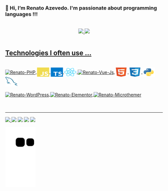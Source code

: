### 👋 Hi, I’m Renato Azevedo. I'm passionate about programming languages !!!<br><br>
  <div align="center">
  <a href="https://github.com/Renato-Azevedo-01">
  <img height="180em" src="https://github-readme-stats.vercel.app/api?username=Renato-Azevedo-01&theme=dracula&show_icons=true"/>
  <img height="180em" src="https://github-readme-stats.vercel.app/api/top-langs/?username=Renato-Azevedo-01&layout=compact&langs_count=7&theme=dracula"/>
</div>
<br>
<div>
  <h2>Technologies I often use ...</h2>
</div>
<div style="display: inline_block"><br>
  <img align="center" alt="Renato-PHP" height="30" width="40" src="https://www.php.net/images/logos/new-php-logo.svg" />
  <img align="center" alt="Renato-Js" height="30" width="40" src="https://raw.githubusercontent.com/devicons/devicon/master/icons/javascript/javascript-plain.svg">
  <img align="center" alt="Renato-Ts" height="30" width="40" src="https://raw.githubusercontent.com/devicons/devicon/master/icons/typescript/typescript-plain.svg">
  <img align="center" alt="Renato-React" height="30" width="40" src="https://raw.githubusercontent.com/devicons/devicon/master/icons/react/react-original.svg">
  <img align="center" alt="Renato-Vue-Js" height="30" width="40" src="https://cdn.jsdelivr.net/gh/devicons/devicon/icons/vuejs/vuejs-original.svg" />
  <img align="center" alt="Renato-HTML" height="30" width="40" src="https://raw.githubusercontent.com/devicons/devicon/master/icons/html5/html5-original.svg">
  <img align="center" alt="Renato-CSS" height="30" width="40" src="https://raw.githubusercontent.com/devicons/devicon/master/icons/css3/css3-original.svg">
  <img align="center" alt="Renato-Python" height="30" width="40" src="https://raw.githubusercontent.com/devicons/devicon/master/icons/python/python-original.svg">
  <img align="center" alt="Renato-MySql" height="30" width="40" src="https://raw.githubusercontent.com/devicons/devicon/master/icons/mysql/mysql-original.svg">
</div>
  <div style="display: inline_block"><br>
  <img align="center" alt="Renato-WordPress" height="30" width="40" src="https://cdn.jsdelivr.net/gh/devicons/devicon/icons/wordpress/wordpress-plain.svg">
  <img align="center" alt="Renato-Elementor"  src="https://img.shields.io/badge/-Elementor-%23E4405F?style=for-the-badge&logo=elementor&logoColor=white">
  <img align="center" alt="Renato-Microthemer"  src="https://img.shields.io/badge/-MT-%2132E38?style=for-the-badge&logo=microthemer&logoColor=white"> 
</div>
  <br><br><hr>
  
<div>
  <a href = "mailto:renato.azevedo0001@gmail.com"><img src="https://img.shields.io/badge/-Gmail-%23E4405F?style=for-the-badge&logo=gmail&logoColor=white" target="_blank">   </a>   
  <a href="https://www.linkedin.com/in/renatoafazevedo/" target="_blank"><img src="https://img.shields.io/badge/-LinkedIn-%230077B5?style=for-the-badge&logo=linkedin&logoColor=white" target="_blank"></a> 
  <a href="https://www.instagram.com/renato_azevedo2007" target="_blank"><img src="https://img.shields.io/badge/-Instagram-%23E4405F?style=for-the-badge&logo=instagram&logoColor=white" target="_blank"></a> 
  <a href="https://www.facebook.com/RenatoAFAzevedo/" target="_blank"><img src="https://img.shields.io/badge/-Facebook-%230077B5?style=for-the-badge&logo=facebook&logoColor=white" target="_blank"></a> 
   <a href="https://twitter.com/RenatoA84698888" target="_blank"><img src="https://img.shields.io/badge/-Twitter-%230077ff?style=for-the-badge&logo=twitter&logoColor=white" target="_blank"></a> 
  
  
<div> 
 
  ![Snake animation](https://github.com/Renato-Azevedo-01/Renato-Azevedo-01/blob/output/github-contribution-grid-snake.svg)
 
</div>



